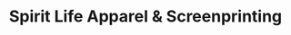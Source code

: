 ---
title: "Spirit Life Apparel & Screenprinting"
url: /merriam/spirit-life-apparel-and-screenprinting/
shop: clothes
---
